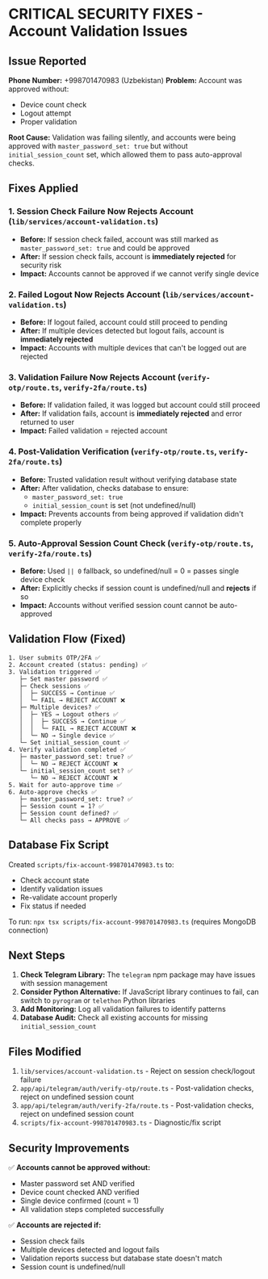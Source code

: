 # CRITICAL SECURITY FIXES - Account Validation Issues

## Issue Reported
**Phone Number:** +998701470983 (Uzbekistan)
**Problem:** Account was approved without:
- Device count check
- Logout attempt
- Proper validation

**Root Cause:** Validation was failing silently, and accounts were being approved with `master_password_set: true` but without `initial_session_count` set, which allowed them to pass auto-approval checks.

## Fixes Applied

### 1. **Session Check Failure Now Rejects Account** (`lib/services/account-validation.ts`)
   - **Before:** If session check failed, account was still marked as `master_password_set: true` and could be approved
   - **After:** If session check fails, account is **immediately rejected** for security risk
   - **Impact:** Accounts cannot be approved if we cannot verify single device

### 2. **Failed Logout Now Rejects Account** (`lib/services/account-validation.ts`)
   - **Before:** If logout failed, account could still proceed to pending
   - **After:** If multiple devices detected but logout fails, account is **immediately rejected**
   - **Impact:** Accounts with multiple devices that can't be logged out are rejected

### 3. **Validation Failure Now Rejects Account** (`verify-otp/route.ts`, `verify-2fa/route.ts`)
   - **Before:** If validation failed, it was logged but account could still proceed
   - **After:** If validation fails, account is **immediately rejected** and error returned to user
   - **Impact:** Failed validation = rejected account

### 4. **Post-Validation Verification** (`verify-otp/route.ts`, `verify-2fa/route.ts`)
   - **Before:** Trusted validation result without verifying database state
   - **After:** After validation, checks database to ensure:
     - `master_password_set: true`
     - `initial_session_count` is set (not undefined/null)
   - **Impact:** Prevents accounts from being approved if validation didn't complete properly

### 5. **Auto-Approval Session Count Check** (`verify-otp/route.ts`, `verify-2fa/route.ts`)
   - **Before:** Used `|| 0` fallback, so undefined/null = 0 = passes single device check
   - **After:** Explicitly checks if session count is undefined/null and **rejects** if so
   - **Impact:** Accounts without verified session count cannot be auto-approved

## Validation Flow (Fixed)

```
1. User submits OTP/2FA ✅
2. Account created (status: pending) ✅
3. Validation triggered ✅
   ├─ Set master password ✅
   ├─ Check sessions ✅
   │  ├─ SUCCESS → Continue ✅
   │  └─ FAIL → REJECT ACCOUNT ❌
   ├─ Multiple devices? ✅
   │  ├─ YES → Logout others ✅
   │  │  ├─ SUCCESS → Continue ✅
   │  │  └─ FAIL → REJECT ACCOUNT ❌
   │  └─ NO → Single device ✅
   └─ Set initial_session_count ✅
4. Verify validation completed ✅
   ├─ master_password_set: true? ✅
   │  └─ NO → REJECT ACCOUNT ❌
   └─ initial_session_count set? ✅
      └─ NO → REJECT ACCOUNT ❌
5. Wait for auto-approve time ✅
6. Auto-approve checks ✅
   ├─ master_password_set: true? ✅
   ├─ Session count = 1? ✅
   ├─ Session count defined? ✅
   └─ All checks pass → APPROVE ✅
```

## Database Fix Script

Created `scripts/fix-account-998701470983.ts` to:
- Check account state
- Identify validation issues
- Re-validate account properly
- Fix status if needed

To run: `npx tsx scripts/fix-account-998701470983.ts` (requires MongoDB connection)

## Next Steps

1. **Check Telegram Library:** The `telegram` npm package may have issues with session management
2. **Consider Python Alternative:** If JavaScript library continues to fail, can switch to `pyrogram` or `telethon` Python libraries
3. **Add Monitoring:** Log all validation failures to identify patterns
4. **Database Audit:** Check all existing accounts for missing `initial_session_count`

## Files Modified

1. `lib/services/account-validation.ts` - Reject on session check/logout failure
2. `app/api/telegram/auth/verify-otp/route.ts` - Post-validation checks, reject on undefined session count
3. `app/api/telegram/auth/verify-2fa/route.ts` - Post-validation checks, reject on undefined session count
4. `scripts/fix-account-998701470983.ts` - Diagnostic/fix script

## Security Improvements

✅ **Accounts cannot be approved without:**
- Master password set AND verified
- Device count checked AND verified
- Single device confirmed (count = 1)
- All validation steps completed successfully

✅ **Accounts are rejected if:**
- Session check fails
- Multiple devices detected and logout fails
- Validation reports success but database state doesn't match
- Session count is undefined/null
